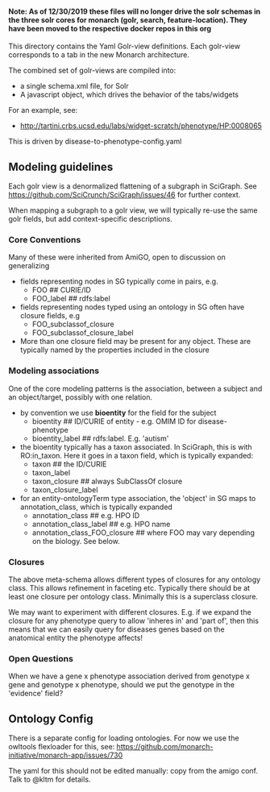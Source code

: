 #### Note: As of 12/30/2019 these files will no longer drive the solr schemas in the three solr cores for monarch (golr, search, feature-location).  They have been moved to the respective docker repos in this org

This directory contains the Yaml Golr-view definitions. Each golr-view
corresponds to a tab in the new Monarch architecture.

The combined set of golr-views are compiled into:

 * a single schema.xml file, for Solr
 * A javascript object, which drives the behavior of the tabs/widgets

For an example, see:

 * http://tartini.crbs.ucsd.edu/labs/widget-scratch/phenotype/HP:0008065

This is driven by disease-to-phenotype-config.yaml

## Modeling guidelines

Each golr view is a denormalized flattening of a subgraph in
SciGraph. See https://github.com/SciCrunch/SciGraph/issues/46 for
further context.

When mapping a subgraph to a golr view, we will typically re-use the
same golr fields, but add context-specific descriptions.

### Core Conventions

Many of these were inherited from AmiGO, open to discussion on generalizing

 * fields representing nodes in SG typically come in pairs, e.g.
    * FOO  ## CURIE/ID
    * FOO_label  ## rdfs:label
 * fields representing nodes typed using an ontology in SG often have closure fields, e.g
    * FOO_subclassof_closure
    * FOO_subclassof_closure_label
 * More than one closure field may be present for any object. These are typically named by the properties included in the closure


### Modeling associations

One of the core modeling patterns is the association, between a subject and an object/target, possibly with one relation.

 * by convention we use **bioentity** for the field for the subject
    * bioentity ## ID/CURIE of entity - e.g. OMIM ID for disease-phenotype
    * bioentity_label ## rdfs:label. E.g. 'autism'
 * the bioentity typically has a taxon associated. In SciGraph, this is with RO:in_taxon. Here it goes in a taxon field, which is typically expanded:
    * taxon ## the ID/CURIE
    * taxon_label
    * taxon_closure ## always SubClassOf closure
    * taxon_closure_label
 * for an entity-ontologyTerm type association, the 'object' in SG maps to annotation_class, which is typically expanded
    * annotation_class ## e.g. HPO ID
    * annotation_class_label ## e.g. HPO name
    * annotation_class_FOO_closure ## where FOO may vary depending on the biology. See below.

### Closures

The above meta-schema allows different types of closures for any
ontology class. This allows refinement in faceting etc. Typically
there should be at least one closure per ontology class. Minimally
this is a superclass closure.

We may want to experiment with different closures. E.g. if we expand
the closure for any phenotype query to allow 'inheres in' and 'part
of', then this means that we can easily query for diseases genes based
on the anatomical entity the phenotype affects!

### Open Questions

When we have a gene x phenotype association derived from genotype x gene
and genotype x phenotype, should we put the genotype in the 'evidence' field?

## Ontology Config

There is a separate config for loading ontologies. For now we use the
owltools flexloader for this, see: https://github.com/monarch-initiative/monarch-app/issues/730

The yaml for this should not be edited manually: copy from the amigo conf. Talk to @kltm for details.




